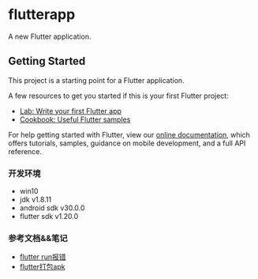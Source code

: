 # flutterapp

A new Flutter application.

## Getting Started

This project is a starting point for a Flutter application.

A few resources to get you started if this is your first Flutter project:

- [Lab: Write your first Flutter app](https://flutter.dev/docs/get-started/codelab)
- [Cookbook: Useful Flutter samples](https://flutter.dev/docs/cookbook)

For help getting started with Flutter, view our
[online documentation](https://flutter.dev/docs), which offers tutorials,
samples, guidance on mobile development, and a full API reference.


### 开发环境
- win10
- jdk v1.8.11
- android sdk v30.0.0
- flutter sdk v1.20.0


### 参考文档&&笔记
- [flutter run报错](http://47.101.37.196/blog/detail/35/)
- [flutter打包apk](http://47.101.37.196/blog/detail/38/)
